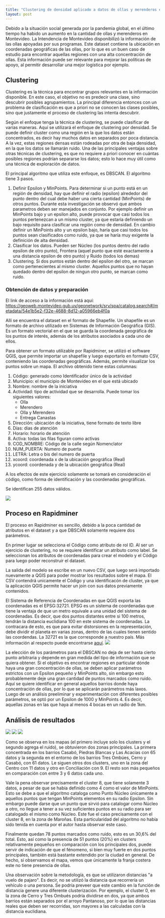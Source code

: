 ```yaml
---
title: "Clustering de densidad aplicado a datos de ollas y merenderos en Montevideo"
layout: post
---
```


Debido a la situación social generada por la pandemia global, en el último tiempo ha habido un aumento en la cantidad de ollas y merenderos en Montevideo. La Intendencia de Montevideo disponibilizó la información de las ollas apoyadas por sus programas. 
Este dataset contiene la ubicación en coordenadas geográficas de las ollas, por lo que es un buen caso de estudio para encontrar aquellas regiones con una alta concentración de ollas. Esta información puede ser relevante para mejorar las políticas de apoyo, al permitir desarrollar una mejor logística por ejemplo.

## Clustering

Clustering es la técnica para encontrar grupos relevantes en la información disponible. En este caso, el objetivo no es predecir una clase, sino descubrir posibles agrupamientos.
La principal diferencia entonces con un problema de clasificación es que a priori no se conocen las clases posibles, sino que justamente el proceso de clustering las intenta descubrir.

Según el enfoque tenga la técnica de clustering, se puede clasificar de varias maneras. Aquí se utilizará el enfoque de clustering por densidad. Se puede definir cluster como una región en la que los datos están concentrados, es decir hay muchos datos en separados por poca distancia. A la vez, estas regiones densas están rodeadas por otra de baja densidad, en la que los datos se llamarán ruido. Una de las principales ventajas sobre otras técnicas de clustering, es que no requiere a priori conocer en cuántas posibles regiones podrían separarse los datos; esto lo hace muy útil como una técnica de exploración de datos.

El principal algoritmo que utiliza este enfoque, es DBSCAN. El algoritmo tiene 3 pasos.

1. Definir Epsilon y MinPoints. Para determinar si un punto está en un región de densidad, hay que definir el radio (epsilon) alrededor del punto dentro del cual debe haber una cierta cantidad (MinPoints) de otros puntos. 
Durante esta investigación se observó que ambos parametros deben ser manejados en conjunto. Por ejemplo definir un MinPoints bajo y un epsilon alto, puede provocar que casi todos los puntos pertenezcan a un mismo cluster, ya que estaría definiendo un bajo requisito para clasificar una región como de densidad. En cambio definir un MinPoints alto y un epsilon bajo, haría que casi todos los puntos sean clasificados como ruido, ya que se haría muy exigente la definición de alta densidad.
2. Clasificar los datos. Pueden ser Núcleo (los puntos dentro del radio epsilon de otro punto), Frontera (aquel punto que esté exactamente a una distancia epsilon de otro punto) y Ruido (todos los demas)
3. Clustering. Si dos puntos están dentro del epsilon del otro, se marcan como pertenecientes al mismo cluster. Aquellos puntos que no hayan quedado dentro del epsilon de ningun otro punto, se marcan como ruido.

### Obtención de datos y preparación

El link de acceso a la información está aquí: https://geoweb.montevideo.gub.uy/geonetwork/srv/spa/catalog.search#/metadata/54e1b5e2-f32e-4688-8d12-a05966eb4f0a

Allí se encuentra el dataset en el formato de Shapefile. Un shapefile es un formato de archivo utilizado en Sistemas de Información Geográfica (GIS). Es un formato  vectorial en el que se guarda la coordenada geográfica de los puntos de interés, además de los atributos asociados a cada uno de ellos. 

Para obtener un formato utilizable por Rapidminer, se utilizó el software QGIS, que permite importar un shapefile y luego exportarlo en formato CSV, conteniendo las coordenadas geográficas. Además, permite visualizar los puntos sobre un mapa. El archivo obtenido tiene estas columnas:

1. Código: generado como Identificador único de la actividad
2. Municipio: el municipio de Montevideo en el que está ubicado
3. Nombre: nombre de la iniciativa
4. Actividad: tipo de actividad que se desarrolla. Puede tomar los siguientes valores:
    - Olla
    - Merendero
    - Olla y Merendero
    - Entrega Canastas
5. Dirección: ubicación de la iniciativa, tiene formato de texto libre
6. Días: días de atención
7. Horario: horario de atención
8. Activa: todas las filas figuran como activas
9. COD_NOMBRE: Código de la calle según Nomenclator
10. NUM_PUERTA: Numero de puerta
11. LETRA: Letra o bis del numero de puerta
12. xcoord: coordenada x de la ubicación geográfica (Real)
13. ycoord: coordenada y de la ubicación geográfica (Real)

A los efectos de este ejercicio solamente se tomará en consideración el código, como forma de identificación y las coordenadas geográficas.

Se identifican 255 datos válidos.

<img src="https://mgonnet.github.io/IAportfolio/assets/imgs/ollas_raw.png" >


## Proceso en Rapidminer

El proceso en Rapidminer es sencillo, debido a la poca cantidad de atributos en el dataset y a que DBSCAN solamente requiere dos parámetros. 

En primer lugar se selecciona el Código como atributo de rol ID. Al ser un ejercicio de clustering, no se requiere identificar un atributo como label. Se seleccionan los atributos de coordenadas para crear el modelo y el Código para luego poder reconstruir el dataset.

La salida del modelo se escribe en un nuevo CSV, que luego será importado nuevamente a QGIS para poder mostrar los resultados sobre el mapa. El CSV contendrá unicamente el Código y una identificacón de cluster, ya que la aplicación QGIS permite hacer un join con sus datos previamente contenidos.

El Sistema de Referencia de Coordenadas en que QGIS exporta las coordenadas es el EPSG:32721. EPSG es un sistema de coordenadas que tiene la ventaja de que un metro equivale a una unidad del sistema de coordenadas. Es decir, que dos puntos distantes entre si 100 metros, tendrán la distancia euclidiana 100 en este sistema de coordenadas. La contracara de esto, es que para evitar distorsiones en la representación, debe dividir el planeta en varias zonas, dentro de las cuales tienen sentido las coordendas. La 32721 es la que corresponde a nuestro país. Más información al respecto puede encontrarse [aquí](https://epsg.io/32721).
<img src="https://mgonnet.github.io/IAportfolio/assets/imgs/ollas_process.png" >

La elección de los parámetros para el DBSCAN no deja de ser hasta cierto punto arbitraria y depende en gran medida del tipo de información que se quiera obtener. Si el objetivo es encontrar regiones en particular dónde haya una gran concentración de ollas, se deben aplicar parámetros estrictos con un Epsilon pequeño y MinPoints alto, sin embargo esto probablemente deje una gran cantidad de puntos marcados como ruido. Aquí se quiere identificar en general aquellos barrios donde haya concentración de ollas, por lo que se aplicarán parámetros más laxos. Luego de un análisis preeliminar y experimentación con diferentes posibles parámetros, se optó por un Epsilon de 1000 y MinPoints 4. Es decir, aquellas zonas en las que haya al menos 4 bocas en un radio de 1km.

## Análisis de resultados

<img src="https://mgonnet.github.io/IAportfolio/assets/imgs/ollas_clusters.png" >

<img src="https://mgonnet.github.io/IAportfolio/assets/imgs/ollas_clusters_ruido.png" >

<img src="https://mgonnet.github.io/IAportfolio/assets/imgs/ollas_clusters_grafico.png" >

Como se observa en los mapas (el primero incluye solo los clusters y el segundo agrega el ruido), se obtuvieron dos zonas principales. La primera concentrada en los barrios Casabó, Piedras Blancas y Las Acacias con 65 datos y la segunda en el entorno de los barrios Tres Ombúes, Cerro y Casabó, con 61 datos. Le siguen otros dos clusters, uno en la zona del Centro con 11 datos y otro en Conciliación con 9. El resto son más pequeños en comparación con entre 3 y 6 datos cada uno.

Vale la pena observar precisamente el cluster 8, que tiene solamente 3 datos, a pesar de que se había definido como 4 como el valor de MinPoints. Esto se debe a que el algoritmo cataloga como Punto Núcleo únicamente a aquellos puntos que tengan MinPoints elementos en su radio Epsilon. Sin embargo puede darse que un punto que sirvió para catalogar como Núcleo a otro, no llegue a tener a su vez suficientes puntos en su radio para ser catalogado el mismo como Núcleo. Este fue el caso precisamente con el cluster 8, en la zona de Maroñas. Esta particularidad del algoritmo no había sido tenida en cuenta por el autor hasta observar este caso.

Finalmente quedan 78 puntos marcados como ruido, esto es un 30,6% del total. Esto, así como la presencia de 51 puntos (20%) en clusters relativamente pequeños en comparación con los principales dos, puede servir de indicación de que el fénomeno, si bien muy fuerte en dos puntos principales, también está bastante extendido por la ciudad en general. De hecho, si observamos el mapa, vemos que únicamente la franja costera este no tiene presencia de ollas.

Una observación sobre la metodología, es que se utilizaron distancias "a vuelo de pajaro". Es decir, no se utilizó la distancia que recorrería un vehículo o una persona. Se podría preveer que este cambio en la función de distancia genere una diferente clusterización. Por ejemplo, el cluster 0, en la zona de Cerro y Tres Ombués podría dividirse en dos, ya que ambos barrios están separados por el arroyo Pantanoso, por lo que las distancias reales que deben ser recorridas, son mayores a las calculadas con la distancia euclidiana.
